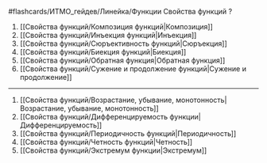 #flashcards/ИТМО_гейдев/Линейка/Функции 
Свойства функций
?
1. [[Свойства функций/Композиция функций|Композиция]]
2. [[Свойства функций/Инъекция функций|Инъекция]]
3. [[Свойства функций/Сюръективность функций|Сюръекция]]
4. [[Свойства функций/Биекция функций|Биекция]]
5. [[Свойства функций/Обратная функция|Обратная функция]]
6. [[Свойства функций/Сужение и продолжение функций|Сужение и продолжение]]
---
1. [[Свойства функций/Возрастание, убывание, монотонность|Возрастание, убывание, монотонность]]
2. [[Свойства функций/Дифференцируемость функции|Дифференцируемость]]
3. [[Свойства функций/Периодичность функций|Периодичность]]
4. [[Свойства функций/Четность функций|Четность]]
5. [[Свойства функций/Экстремум функции|Экстремум]]
